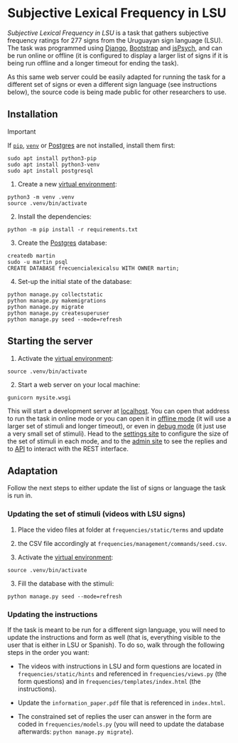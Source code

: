 # Subjective Lexical Frequency in LSU

_Subjective Lexical Frequency in LSU_ is a task that gathers subjective
frequency ratings for 277 signs from the Uruguayan sign language (LSU). The
task was programmed using [Django](https://www.djangoproject.com/),
[Bootstrap](https://getbootstrap.com) and [jsPsych](https://www.jspsych.org),
and can be run online or offline (it is configured to display a larger list of
signs if it is being run offline and a longer timeout for ending the task).

As this same web server could be easily adapted for running the task for a
different set of signs or even a different sign language (see instructions
below), the source code is being made public for other researchers to use.

## Installation

> [!IMPORTANT]
> If [`pip`](https://docs.python.org/3/library/ensurepip.html),
> [`venv`](https://docs.python.org/3/library/venv.html) or
> [Postgres](https://www.postgresql.org/) are not installed,
> install them first:
>
> ```
> sudo apt install python3-pip
> sudo apt install python3-venv
> sudo apt install postgresql
> ```

1. Create a new [virtual environment](https://docs.python.org/3/library/venv.html):

```
python3 -m venv .venv
source .venv/bin/activate
```

2. Install the dependencies:

```
python -m pip install -r requirements.txt
```

3. Create the [Postgres](https://www.postgresql.org/) database:

```
createdb martin
sudo -u martin psql
CREATE DATABASE frecuencialexicalsu WITH OWNER martin;
```

4. Set-up the initial state of the database:

```
python manage.py collectstatic
python manage.py makemigrations
python manage.py migrate
python manage.py createsuperuser
python manage.py seed --mode=refresh
```

## Starting the server

1. Activate the [virtual environment](https://docs.python.org/3/library/venv.html):

```
source .venv/bin/activate
```

2. Start a web server on your local machine:

```
gunicorn mysite.wsgi
```

This will start a development server at [localhost](http://127.0.0.1:8000). 
You can open that address to run the task in online mode or you can open it in
[offline mode](http://127.0.0.1:8000?mode=2) (it will use a larger set of
stimuli and longer timeout), or even in
[debug mode](http://127.0.0.1:8000?mode=3) (it just use a very small set of
stimuli). Head to the [settings site](http://127.0.0.1:8000/settings) to
 configure the size of the set of stimuli in each mode, and to the
 [admin site](http://127.0.0.1:8000/admin) to see the replies and to
 [API](http://127.0.0.1:8000/api) to interact with the REST interface.

## Adaptation

Follow the next steps to either update the list of signs or language the task
is run in.

### Updating the set of stimuli (videos with LSU signs)

1. Place the video files at folder at `frequencies/static/terms` and update
2. the CSV file accordingly at `frequencies/management/commands/seed.csv`.

2. Activate the
[virtual environment](https://docs.python.org/3/library/venv.html):

```
source .venv/bin/activate
```

3. Fill the database with the stimuli:

```
python manage.py seed --mode=refresh
```

### Updating the instructions

If the task is meant to be run for a different sign language, you will need to
update the instructions and form as well (that is, everything visible to the
user that is either in LSU or Spanish). To do so, walk through the following
steps in the order you want:

* The videos with instructions in LSU and form questions are located in
`frequencies/static/hints` and referenced in `frequencies/views.py` (the form
questions) and in `frequencies/templates/index.html` (the instructions).

* Update the `information_paper.pdf` file that is referenced in `index.html`.

* The constrained set of replies the user can answer in the form are coded in
`frequencies/models.py` (you will need to update the database afterwards:
`python manage.py migrate`).
